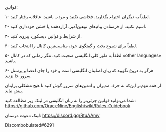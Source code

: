 قوانین: 

۱- لطفاً به دیگران احترام بگذارید. فحاشی نکنید و مودب باشید. عاقلانه رفتار کنید.

۲- اسپم نکنید. از فرستادن پیام‌های توهین‌آمیز، آزاردهنده یا خشن خودداری کنید.

۳- از شرایط و قوانین دیسکورد پیروی کنید.

۴- لطفاً برای شروع بحث و گفتگوی خود، مناسب‌ترین کانال را انتخاب کنید.

۵- لطفاً به طور کلی انگلیسی صحبت کنید، مگر زمانی که در کانال «other languages» باشید.

۶- هرگز به دروغ نگویید که زبان اصلیتان انگلیسی است و خود را جای اعضا و پرسنل سرور جا نزنید.

از همه مهم‌تر این‌که به حرف مدیران و ادمین‌های سرور گوش کنید تا هیچ مشکلی برایتان پیش نیاید.

شما می‌توانید قوانین جزئی‌تر را به زبان انگلیسی در لینک زیر مطالعه کنید:
https://github.com/OracleNine/English/wiki/Rules-Guidebook

لینک دعوت دوستان:
https://discord.gg/RtuAAmv

Discombobulated#6291